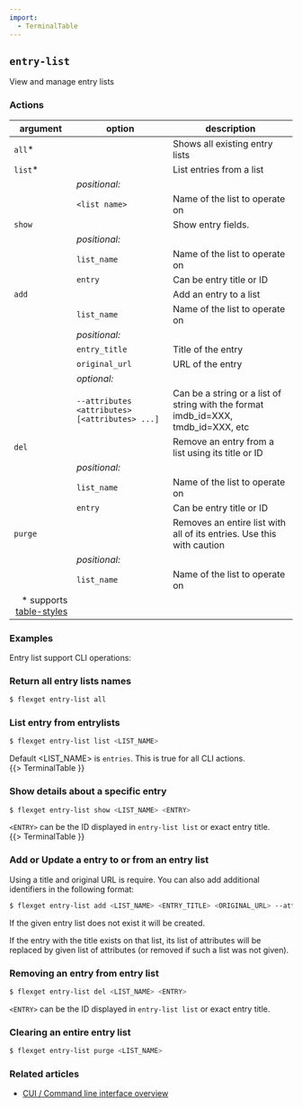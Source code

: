 ```yaml
---
import:
  - TerminalTable
---
```


## `entry-list`

View and manage entry lists

### Actions
| argument | option | description |
| --- | --- | --- |
| `all`* || Shows all existing entry lists |
| `list`* || List entries from a list | 
|| *positional:* ||
|| `<list name>` | Name of the list to operate on | 
| `show` || Show entry fields. | 
|| *positional:* ||
|| `list_name` | Name of the list to operate on | 
|| `entry` | Can be entry title or ID | 
| `add` || Add an entry to a list |
|| `list_name` | Name of the list to operate on | 
|| *positional:* ||
|| `entry_title` | Title of the entry | 
|| `original_url` | URL of the entry |
|| *optional:* ||
|| `--attributes <attributes> [<attributes> ...]` | Can be a string or a list of string with the format imdb_id=XXX, tmdb_id=XXX, etc |
| `del` || Remove an entry from a list using its title or ID |
|| *positional:* ||
|| `list_name` | Name of the list to operate on | 
|| `entry` | Can be entry title or ID | 
| `purge` || Removes an entire list with all of its entries. Use this with caution |
|| *positional:* ||
|| `list_name` | Name of the list to operate on |
|<div align="right">\* supports [table-styles](/CLI/--table-styles)</div> ||

### Examples

Entry list support CLI operations:

### Return all entry lists names
```bash
$ flexget entry-list all
```

### List entry from entrylists
```bash
$ flexget entry-list list <LIST_NAME>
```
Default <LIST_NAME> is `entries`. This is true for all CLI actions.
<br>{{> TerminalTable }}
### Show details about a specific entry
```bash
$ flexget entry-list show <LIST_NAME> <ENTRY>
```

`<ENTRY>` can be the ID displayed in `entry-list list` or exact entry title.
<br>{{> TerminalTable }}

### Add or Update a entry to or from an entry list
Using a title and original URL is require. You can also add additional identifiers in the following format:

```bash
$ flexget entry-list add <LIST_NAME> <ENTRY_TITLE> <ORIGINAL_URL> --attributes imdb_id=tt1234556 tmdb_id=1234
```

If the given entry list does not exist it will be created.

If the entry with the title exists on that list, its list of attributes will be replaced by given list of attributes (or removed if such a list was not given).

### Removing an entry from entry list
```bash
$ flexget entry-list del <LIST_NAME> <ENTRY>
```
`<ENTRY>` can be the ID displayed in `entry-list list` or exact entry title.

### Clearing an entire entry list
```bash
$ flexget entry-list purge <LIST_NAME>
```

### Related articles
* [CUI / Command line interface overview](/CLI)